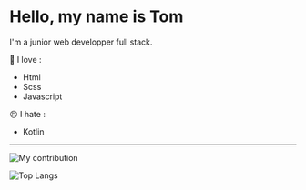 # Hello, my name is Tom

I'm a junior web developper full stack.

🥰 I love :
* Html
* Scss
* Javascript

😠 I hate :
* Kotlin

---

![My contribution](https://github-readme-stats.vercel.app/api?username=TomymyfR&count_private=true&hide=stars&hide_rank=true&show_icons=true&theme=dracula) 

![Top Langs](https://github-readme-stats.vercel.app/api/top-langs/?username=TomymyFr&layout=compact&theme=dracula)
